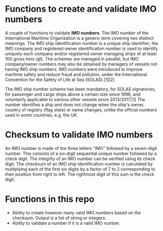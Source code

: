 # Functions to create and validate IMO numbers

A couple of functions to validate **IMO numbers**. The IMO number of the International Maritime Organization is a generic term covering two distinct meanings. The IMO ship identification number is a unique ship identifier; the IMO company and registered owner identification number is used to identify uniquely each company and/or registered owner managing ships of at least 100 gross tons (gt). The schemes are managed in parallel, but IMO company/owner numbers may also be obtained by managers of vessels not having IMO ship numbers. IMO numbers were introduced to improve maritime safety and reduce fraud and pollution, under the International Convention for the Safety of Life at Sea (SOLAS).[1][2]

The IMO ship number scheme has been mandatory, for SOLAS signatories, for passenger and cargo ships above a certain size since 1996, and voluntarily applicable to various other vessels since 2013/2017.[1] The number identifies a ship and does not change when the ship's owner, country of registry (flag state) or name changes, unlike the official numbers used in some countries, e.g. the UK.

# Checksum to validate IMO numbers

An IMO number is made of the three letters "IMO" followed by a seven-digit number. This consists of a six-digit sequential unique number followed by a check digit. The integrity of an IMO number can be verified using its check digit. The checksum of an IMO ship identification number is calculated by multiplying each of the first six digits by a factor of 7 to 2 corresponding to their position from right to left. The rightmost digit of this sum is the check digit.

# Functions in this repo

- Ability to create however many valid IMO numbers based on the checksum. Output is a list of string or integers.
- Ability to validate a number if it is a valid IMO number.

